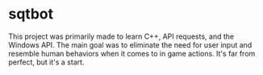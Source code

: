 # sqtbot
This project was primarily made to learn C++, API requests, and the Windows API. The main goal was to eliminate the need for user input and resemble human behaviors when it comes to in game actions. It's far from perfect, but it's a start.
